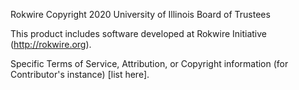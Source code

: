Rokwire
Copyright 2020 University of Illinois Board of Trustees

This product includes software developed at
Rokwire Initiative (http://rokwire.org).

Specific Terms of Service, Attribution, or Copyright information (for Contributor's instance)
[list here].
